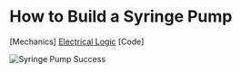 # How to Build a Syringe Pump

[Mechanics]
[Electrical Logic](/Syringe-Pump/electrical)
[Code]

![Syringe Pump Success](/Syringe-Pump/Assets/IMG_3467.jpg)

